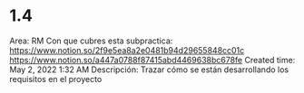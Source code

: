# 1.4

Area: RM
Con que cubres esta subpractica: https://www.notion.so/2f9e5ea8a2e0481b94d29655848cc01c 
https://www.notion.so/a447a0788f87415abd4469638bc678fe 
Created time: May 2, 2022 1:32 AM
Descripción: Trazar cómo se están desarrollando los requisitos en el proyecto